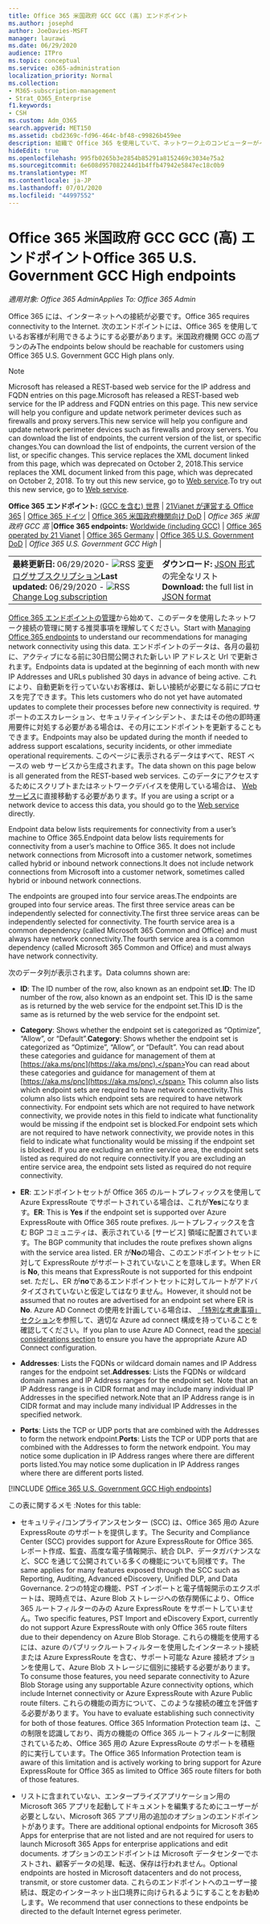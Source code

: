 ```yaml
---
title: Office 365 米国政府 GCC GCC (高) エンドポイント
ms.author: josephd
author: JoeDavies-MSFT
manager: laurawi
ms.date: 06/29/2020
audience: ITPro
ms.topic: conceptual
ms.service: o365-administration
localization_priority: Normal
ms.collection:
- M365-subscription-management
- Strat_O365_Enterprise
f1.keywords:
- CSH
ms.custom: Adm_O365
search.appverid: MET150
ms.assetid: cbd2369c-fd96-464c-bf48-c99826b459ee
description: 組織で Office 365 を使用していて、ネットワーク上のコンピューターがインターネットに接続できないように制限している場合は、次に示すように、送信許可一覧に含める必要があるエンドポイント (Fqdn、ポート、Url、IPv4、IPv6 アドレスの範囲) を検索して、コンピューターが正常に Office 365 を使用できるようにします。
hideEdit: true
ms.openlocfilehash: 995fb0265b3e2854b85291a8152469c3034e75a2
ms.sourcegitcommit: 6e608d957082244d1b4ffb47942e5847ec18c0b9
ms.translationtype: MT
ms.contentlocale: ja-JP
ms.lasthandoff: 07/01/2020
ms.locfileid: "44997552"
---
```

# <a name="office-365-us-government-gcc-high-endpoints"></a><span data-ttu-id="2850d-103">Office 365 米国政府 GCC GCC (高) エンドポイント</span><span class="sxs-lookup"><span data-stu-id="2850d-103">Office 365 U.S. Government GCC High endpoints</span></span>

 <span data-ttu-id="2850d-104">*適用対象: Office 365 Admin*</span><span class="sxs-lookup"><span data-stu-id="2850d-104">*Applies To: Office 365 Admin*</span></span>

<span data-ttu-id="2850d-105">Office 365 には、インターネットへの接続が必要です。</span><span class="sxs-lookup"><span data-stu-id="2850d-105">Office 365 requires connectivity to the Internet.</span></span> <span data-ttu-id="2850d-106">次のエンドポイントには、Office 365 を使用しているお客様が利用できるようにする必要があります。米国政府機関 GCC の高プランのみ</span><span class="sxs-lookup"><span data-stu-id="2850d-106">The endpoints below should be reachable for customers using Office 365 U.S. Government GCC High plans only.</span></span>
  
> [!NOTE]
> <span data-ttu-id="2850d-107">Microsoft has released a REST-based web service for the IP address and FQDN entries on this page.</span><span class="sxs-lookup"><span data-stu-id="2850d-107">Microsoft has released a REST-based web service for the IP address and FQDN entries on this page.</span></span> <span data-ttu-id="2850d-108">This new service will help you configure and update network perimeter devices such as firewalls and proxy servers.</span><span class="sxs-lookup"><span data-stu-id="2850d-108">This new service will help you configure and update network perimeter devices such as firewalls and proxy servers.</span></span> <span data-ttu-id="2850d-109">You can download the list of endpoints, the current version of the list, or specific changes.</span><span class="sxs-lookup"><span data-stu-id="2850d-109">You can download the list of endpoints, the current version of the list, or specific changes.</span></span> <span data-ttu-id="2850d-110">This service replaces the XML document linked from this page, which was deprecated on October 2, 2018.</span><span class="sxs-lookup"><span data-stu-id="2850d-110">This service replaces the XML document linked from this page, which was deprecated on October 2, 2018.</span></span> <span data-ttu-id="2850d-111">To try out this new service, go to [Web service](office-365-ip-web-service.md).</span><span class="sxs-lookup"><span data-stu-id="2850d-111">To try out this new service, go to [Web service](office-365-ip-web-service.md).</span></span>
  
 <span data-ttu-id="2850d-112">**Office 365 エンドポイント:** [(GCC を含む) 世界](urls-and-ip-address-ranges.md) | [21Vianet が運営する Office 365](urls-and-ip-address-ranges-21vianet.md)  | [Office 365 ドイツ](office-365-germany-endpoints.md)  |  [Office 365 米国政府機関向け DoD](office-365-u-s-government-dod-endpoints.md) | *Office 365 米国政府 GCC 高* |</span><span class="sxs-lookup"><span data-stu-id="2850d-112">**Office 365 endpoints:** [Worldwide (including GCC)](urls-and-ip-address-ranges.md) | [Office 365 operated by 21 Vianet](urls-and-ip-address-ranges-21vianet.md)  | [Office 365 Germany](office-365-germany-endpoints.md)  | [Office 365 U.S. Government DoD](office-365-u-s-government-dod-endpoints.md) | *Office 365 U.S. Government GCC High* |</span></span>
  
|||
|:-----|:-----|
|<span data-ttu-id="2850d-113">**最終更新日:** 06/29/2020- ![ RSS ](media/5dc6bb29-25db-4f44-9580-77c735492c4b.png) [変更ログサブスクリプション](https://endpoints.office.com/version/USGOVGCCHigh?allversions=true&format=rss&clientrequestid=b10c5ed1-bad1-445f-b386-b919946339a7)</span><span class="sxs-lookup"><span data-stu-id="2850d-113">**Last updated:** 06/29/2020 - ![RSS](media/5dc6bb29-25db-4f44-9580-77c735492c4b.png) [Change Log subscription](https://endpoints.office.com/version/USGOVGCCHigh?allversions=true&format=rss&clientrequestid=b10c5ed1-bad1-445f-b386-b919946339a7)</span></span> <br/> |<span data-ttu-id="2850d-114">**ダウンロード:** [JSON 形式](https://endpoints.office.com/endpoints/USGOVGCCHigh?clientrequestid=b10c5ed1-bad1-445f-b386-b919946339a7)の完全なリスト</span><span class="sxs-lookup"><span data-stu-id="2850d-114">**Download:** the full list in [JSON format](https://endpoints.office.com/endpoints/USGOVGCCHigh?clientrequestid=b10c5ed1-bad1-445f-b386-b919946339a7)</span></span> <br/> |

 <span data-ttu-id="2850d-115">[Office 365 エンドポイントの管理](managing-office-365-endpoints.md)から始めて、このデータを使用したネットワーク接続の管理に関する推奨事項を理解してください。</span><span class="sxs-lookup"><span data-stu-id="2850d-115">Start with [Managing Office 365 endpoints](managing-office-365-endpoints.md) to understand our recommendations for managing network connectivity using this data.</span></span> <span data-ttu-id="2850d-116">エンドポイントのデータは、各月の最初に、アクティブになる前に30日間公開された新しい IP アドレスと Url で更新されます。</span><span class="sxs-lookup"><span data-stu-id="2850d-116">Endpoints data is updated at the beginning of each month with new IP Addresses and URLs published 30 days in advance of being active.</span></span> <span data-ttu-id="2850d-117">これにより、自動更新を行っていないお客様は、新しい接続が必要になる前にプロセスを完了できます。</span><span class="sxs-lookup"><span data-stu-id="2850d-117">This lets customers who do not yet have automated updates to complete their processes before new connectivity is required.</span></span> <span data-ttu-id="2850d-118">サポートのエスカレーション、セキュリティインシデント、またはその他の即時運用要件に対処する必要がある場合は、その月にエンドポイントを更新することもできます。</span><span class="sxs-lookup"><span data-stu-id="2850d-118">Endpoints may also be updated during the month if needed to address support escalations, security incidents, or other immediate operational requirements.</span></span> <span data-ttu-id="2850d-119">このページに表示されるデータはすべて、REST ベースの web サービスから生成されます。</span><span class="sxs-lookup"><span data-stu-id="2850d-119">The data shown on this page below is all generated from the REST-based web services.</span></span> <span data-ttu-id="2850d-120">このデータにアクセスするためにスクリプトまたはネットワークデバイスを使用している場合は、 [Web サービス](office-365-ip-web-service.md)に直接移動する必要があります。</span><span class="sxs-lookup"><span data-stu-id="2850d-120">If you are using a script or a network device to access this data, you should go to the [Web service](office-365-ip-web-service.md) directly.</span></span>

<span data-ttu-id="2850d-121">Endpoint data below lists requirements for connectivity from a user’s machine to Office 365.</span><span class="sxs-lookup"><span data-stu-id="2850d-121">Endpoint data below lists requirements for connectivity from a user’s machine to Office 365.</span></span> <span data-ttu-id="2850d-122">It does not include network connections from Microsoft into a customer network, sometimes called hybrid or inbound network connections.</span><span class="sxs-lookup"><span data-stu-id="2850d-122">It does not include network connections from Microsoft into a customer network, sometimes called hybrid or inbound network connections.</span></span>

<span data-ttu-id="2850d-123">The endpoints are grouped into four service areas.</span><span class="sxs-lookup"><span data-stu-id="2850d-123">The endpoints are grouped into four service areas.</span></span> <span data-ttu-id="2850d-124">The first three service areas can be independently selected for connectivity.</span><span class="sxs-lookup"><span data-stu-id="2850d-124">The first three service areas can be independently selected for connectivity.</span></span> <span data-ttu-id="2850d-125">The fourth service area is a common dependency (called Microsoft 365 Common and Office) and must always have network connectivity.</span><span class="sxs-lookup"><span data-stu-id="2850d-125">The fourth service area is a common dependency (called Microsoft 365 Common and Office) and must always have network connectivity.</span></span>

<span data-ttu-id="2850d-126">次のデータ列が表示されます。</span><span class="sxs-lookup"><span data-stu-id="2850d-126">Data columns shown are:</span></span>

- <span data-ttu-id="2850d-127">**ID**: The ID number of the row, also known as an endpoint set.</span><span class="sxs-lookup"><span data-stu-id="2850d-127">**ID**: The ID number of the row, also known as an endpoint set.</span></span> <span data-ttu-id="2850d-128">This ID is the same as is returned by the web service for the endpoint set.</span><span class="sxs-lookup"><span data-stu-id="2850d-128">This ID is the same as is returned by the web service for the endpoint set.</span></span>

- <span data-ttu-id="2850d-129">**Category**: Shows whether the endpoint set is categorized as “Optimize”, “Allow”, or “Default”.</span><span class="sxs-lookup"><span data-stu-id="2850d-129">**Category**: Shows whether the endpoint set is categorized as “Optimize”, “Allow”, or “Default”.</span></span> <span data-ttu-id="2850d-130">You can read about these categories and guidance for management of them at [https://aka.ms/pnc](https://aka.ms/pnc).</span><span class="sxs-lookup"><span data-stu-id="2850d-130">You can read about these categories and guidance for management of them at [https://aka.ms/pnc](https://aka.ms/pnc).</span></span> <span data-ttu-id="2850d-131">This column also lists which endpoint sets are required to have network connectivity.</span><span class="sxs-lookup"><span data-stu-id="2850d-131">This column also lists which endpoint sets are required to have network connectivity.</span></span> <span data-ttu-id="2850d-132">For endpoint sets which are not required to have network connectivity, we provide notes in this field to indicate what functionality would be missing if the endpoint set is blocked.</span><span class="sxs-lookup"><span data-stu-id="2850d-132">For endpoint sets which are not required to have network connectivity, we provide notes in this field to indicate what functionality would be missing if the endpoint set is blocked.</span></span> <span data-ttu-id="2850d-133">If you are excluding an entire service area, the endpoint sets listed as required do not require connectivity.</span><span class="sxs-lookup"><span data-stu-id="2850d-133">If you are excluding an entire service area, the endpoint sets listed as required do not require connectivity.</span></span>

- <span data-ttu-id="2850d-134">**ER**: エンドポイントセットが Office 365 のルートプレフィックスを使用して Azure ExpressRoute でサポートされている場合は、これが**Yes**になります。</span><span class="sxs-lookup"><span data-stu-id="2850d-134">**ER**: This is **Yes** if the endpoint set is supported over Azure ExpressRoute with Office 365 route prefixes.</span></span> <span data-ttu-id="2850d-135">ルートプレフィックスを含む BGP コミュニティは、表示されている [サービス] 領域に配置されています。</span><span class="sxs-lookup"><span data-stu-id="2850d-135">The BGP community that includes the route prefixes shown aligns with the service area listed.</span></span> <span data-ttu-id="2850d-136">ER が**No**の場合、このエンドポイントセットに対して ExpressRoute がサポートされていないことを意味します。</span><span class="sxs-lookup"><span data-stu-id="2850d-136">When ER is **No**, this means that ExpressRoute is not supported for this endpoint set.</span></span> <span data-ttu-id="2850d-137">ただし、ER が**no**であるエンドポイントセットに対してルートがアドバタイズされていないと仮定してはなりません。</span><span class="sxs-lookup"><span data-stu-id="2850d-137">However, it should not be assumed that no routes are advertised for an endpoint set where ER is **No**.</span></span> <span data-ttu-id="2850d-138">Azure AD Connect の使用を計画している場合は、 [「特別な考慮事項」セクション](https://docs.microsoft.com/azure/active-directory/hybrid/reference-connect-instances#microsoft-azure-government)を参照して、適切な Azure ad connect 構成を持っていることを確認してください。</span><span class="sxs-lookup"><span data-stu-id="2850d-138">If you plan to use Azure AD Connect, read the [special considerations section](https://docs.microsoft.com/azure/active-directory/hybrid/reference-connect-instances#microsoft-azure-government) to ensure you have the appropriate Azure AD Connect configuration.</span></span>

- <span data-ttu-id="2850d-139">**Addresses**: Lists the FQDNs or wildcard domain names and IP Address ranges for the endpoint set.</span><span class="sxs-lookup"><span data-stu-id="2850d-139">**Addresses**: Lists the FQDNs or wildcard domain names and IP Address ranges for the endpoint set.</span></span> <span data-ttu-id="2850d-140">Note that an IP Address range is in CIDR format and may include many individual IP Addresses in the specified network.</span><span class="sxs-lookup"><span data-stu-id="2850d-140">Note that an IP Address range is in CIDR format and may include many individual IP Addresses in the specified network.</span></span>
 
- <span data-ttu-id="2850d-141">**Ports**: Lists the TCP or UDP ports that are combined with the Addresses to form the network endpoint.</span><span class="sxs-lookup"><span data-stu-id="2850d-141">**Ports**: Lists the TCP or UDP ports that are combined with the Addresses to form the network endpoint.</span></span> <span data-ttu-id="2850d-142">You may notice some duplication in IP Address ranges where there are different ports listed.</span><span class="sxs-lookup"><span data-stu-id="2850d-142">You may notice some duplication in IP Address ranges where there are different ports listed.</span></span>
 
[!INCLUDE [Office 365 U.S. Government GCC High endpoints](./includes/office-365-u.s.-government-gcc-high-endpoints.md)]

<span data-ttu-id="2850d-143">この表に関するメモ :</span><span class="sxs-lookup"><span data-stu-id="2850d-143">Notes for this table:</span></span>

- <span data-ttu-id="2850d-144">セキュリティ/コンプライアンスセンター (SCC) は、Office 365 用の Azure ExpressRoute のサポートを提供します。</span><span class="sxs-lookup"><span data-stu-id="2850d-144">The Security and Compliance Center (SCC) provides support for Azure ExpressRoute for Office 365.</span></span> <span data-ttu-id="2850d-145">レポート作成、監査、高度な電子情報開示、統合 DLP、データガバナンスなど、SCC を通じて公開されている多くの機能についても同様です。</span><span class="sxs-lookup"><span data-stu-id="2850d-145">The same applies for many features exposed through the SCC such as Reporting, Auditing, Advanced eDiscovery, Unified DLP, and Data Governance.</span></span> <span data-ttu-id="2850d-146">2つの特定の機能、PST インポートと電子情報開示のエクスポートは、現時点では、Azure Blob ストレージへの依存関係により、Office 365 ルートフィルターのみの Azure ExpressRoute をサポートしていません。</span><span class="sxs-lookup"><span data-stu-id="2850d-146">Two specific features, PST Import and eDiscovery Export, currently do not support Azure ExpressRoute with only Office 365 route filters due to their dependency on Azure Blob Storage.</span></span> <span data-ttu-id="2850d-147">これらの機能を使用するには、azure のパブリックルートフィルターを使用したインターネット接続または Azure ExpressRoute を含む、サポート可能な Azure 接続オプションを使用して、Azure Blob ストレージに個別に接続する必要があります。</span><span class="sxs-lookup"><span data-stu-id="2850d-147">To consume those features, you need separate connectivity to Azure Blob Storage using any supportable Azure connectivity options, which include Internet connectivity or Azure ExpressRoute with Azure Public route filters.</span></span> <span data-ttu-id="2850d-148">これらの機能の両方について、このような接続の確立を評価する必要があります。</span><span class="sxs-lookup"><span data-stu-id="2850d-148">You have to evaluate establishing such connectivity for both of those features.</span></span> <span data-ttu-id="2850d-149">Office 365 Information Protection team は、この制限を認識しており、両方の機能の Office 365 ルートフィルターに制限されているため、Office 365 用の Azure ExpressRoute のサポートを積極的に実行しています。</span><span class="sxs-lookup"><span data-stu-id="2850d-149">The Office 365 Information Protection team is aware of this limitation and is actively working to bring support for Azure ExpressRoute for Office 365 as limited to Office 365 route filters for both of those features.</span></span>

- <span data-ttu-id="2850d-150">リストに含まれていない、エンタープライズアプリケーション用の Microsoft 365 アプリを起動してドキュメントを編集するためにユーザーが必要としない、Microsoft 365 アプリ用の追加のオプションのエンドポイントがあります。</span><span class="sxs-lookup"><span data-stu-id="2850d-150">There are additional optional endpoints for Microsoft 365 Apps for enterprise that are not listed and are not required for users to launch Microsoft 365 Apps for enterprise applications and edit documents.</span></span> <span data-ttu-id="2850d-151">オプションのエンドポイントは Microsoft データセンターでホストされ、顧客データの処理、転送、保存は行われません。</span><span class="sxs-lookup"><span data-stu-id="2850d-151">Optional endpoints are hosted in Microsoft datacenters and do not process, transmit, or store customer data.</span></span> <span data-ttu-id="2850d-152">これらのエンドポイントへのユーザー接続は、既定のインターネット出口境界に向けられるようにすることをお勧めします。</span><span class="sxs-lookup"><span data-stu-id="2850d-152">We recommend that user connections to these endpoints be directed to the default Internet egress perimeter.</span></span>

